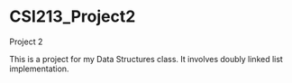 # CSI213_Project2
Project 2

This is a project for my Data Structures class. It involves doubly linked list implementation.

